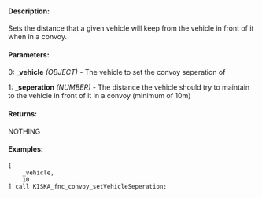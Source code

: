 #### Description:
Sets the distance that a given vehicle will keep from the vehicle in front of it when in a convoy.

#### Parameters:
0: **_vehicle** *(OBJECT)* - The vehicle to set the convoy seperation of

1: **_seperation** *(NUMBER)* - The distance the vehicle should try to maintainto the vehicle in front of it in a convoy (minimum of 10m)

#### Returns:
NOTHING

#### Examples:
```sqf
[
    _vehicle,
    10
] call KISKA_fnc_convoy_setVehicleSeperation;
```

